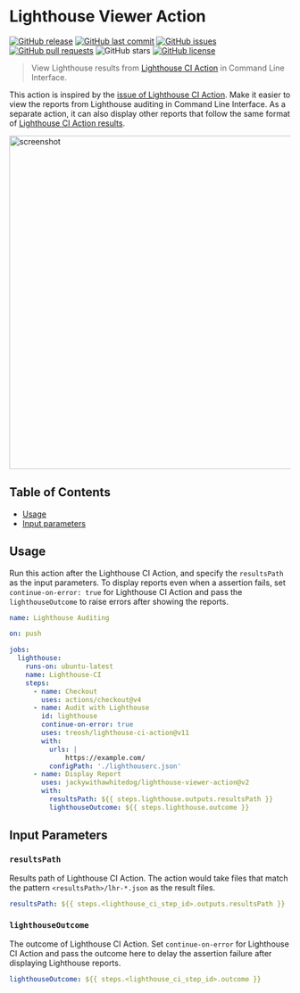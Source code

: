 # Lighthouse Viewer Action

[![GitHub release](https://img.shields.io/github/v/release/JackywithaWhiteDog/lighthouse-viewer-action?style=flat-square)](https://github.com/JackywithaWhiteDog/lighthouse-viewer-action/releases) [![GitHub last commit](https://img.shields.io/github/last-commit/JackywithaWhiteDog/lighthouse-viewer-action?style=flat-square)](https://github.com/JackywithaWhiteDog/lighthouse-viewer-action/commits/main) [![GitHub issues](https://img.shields.io/github/issues/JackywithaWhiteDog/lighthouse-viewer-action?style=flat-square)](https://github.com/JackywithaWhiteDog/lighthouse-viewer-action/issues) [![GitHub pull requests](https://img.shields.io/github/issues-pr/JackywithaWhiteDog/lighthouse-viewer-action?style=flat-square)](https://github.com/JackywithaWhiteDog/lighthouse-viewer-action/pulls) ![GitHub stars](https://img.shields.io/github/stars/JackywithaWhiteDog/lighthouse-viewer-action?style=flat-square) [![GitHub license](https://img.shields.io/github/license/JackywithaWhiteDog/lighthouse-viewer-action?style=flat-square)](https://github.com/JackywithaWhiteDog/lighthouse-viewer-action/blob/main/LICENSE)

> View Lighthouse results from [Lighthouse CI Action](https://github.com/treosh/lighthouse-ci-action) in Command Line Interface.

This action is inspired by the [issue of Lighthouse CI Action](https://github.com/treosh/lighthouse-ci-action/issues/2). Make it easier to view the reports from Lighthouse auditing in Command Line Interface. As a separate action, it can also display other reports that follow the same format of [Lighthouse CI Action results](https://github.com/treosh/lighthouse-ci-action#resultspath).

<img width="598" alt="screenshot" src="https://github.com/JackywithaWhiteDog/lighthouse-viewer-action/assets/45003637/bf792b88-f40f-41b0-ac72-3d66d1143de6">

## Table of Contents

- [Usage](#usage)
- [Input parameters](#input-parameters)

## Usage

Run this action after the Lighthouse CI Action, and specify the `resultsPath` as the input parameters. To display reports even when a assertion fails, set `continue-on-error: true` for Lighthouse CI Action and pass the `lighthouseOutcome` to raise errors after showing the reports.

```yml
name: Lighthouse Auditing

on: push

jobs:
  lighthouse:
    runs-on: ubuntu-latest
    name: Lighthouse-CI
    steps:
      - name: Checkout
        uses: actions/checkout@v4
      - name: Audit with Lighthouse
        id: lighthouse
        continue-on-error: true
        uses: treosh/lighthouse-ci-action@v11
        with:
          urls: |
              https://example.com/
          configPath: './lighthouserc.json'
      - name: Display Report
        uses: jackywithawhitedog/lighthouse-viewer-action@v2
        with:
          resultsPath: ${{ steps.lighthouse.outputs.resultsPath }}
          lighthouseOutcome: ${{ steps.lighthouse.outcome }}
```

## Input Parameters

### `resultsPath`

Results path of Lighthouse CI Action. The action would take files that match the pattern `<resultsPath>/lhr-*.json` as the result files.

```yml
resultsPath: ${{ steps.<lighthouse_ci_step_id>.outputs.resultsPath }}
```

### `lighthouseOutcome`

The outcome of Lighthouse CI Action. Set `continue-on-error` for Lighthouse CI Action and pass the outcome here to delay the assertion failure after displaying Lighthouse reports.

```yml
lighthouseOutcome: ${{ steps.<lighthouse_ci_step_id>.outcome }}
```
